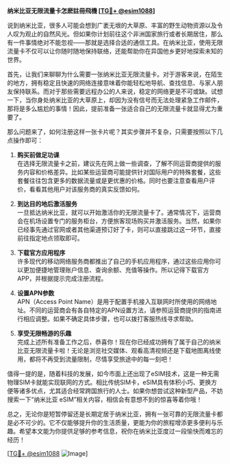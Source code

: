 **纳米比亚无限流量卡怎麽註冊飛機 [[TG💪+ @esim1088](https://t.me/s/esim1088)]**

说到纳米比亚，很多人可能会想到广袤无垠的大草原、丰富的野生动物资源以及令人叹为观止的自然风光。但如果你计划前往这个非洲国家旅行或者长期居住，那么有一件事情绝对不能忽视——那就是选择合适的通信工具。在纳米比亚，使用无限流量卡不仅可以让你随时随地保持联络，还能帮助你在异国他乡更好地探索未知的世界。

首先，让我们来聊聊为什么需要一张纳米比亚无限流量卡。对于游客来说，在陌生的地方，拥有稳定且快速的网络连接意味着你能轻松地导航、查找信息、与家人朋友保持联系。而对于那些需要远程办公的人来说，稳定的网络更是不可或缺。试想一下，当你身处纳米比亚的大草原上，却因为没有信号而无法处理紧急工作邮件，那将是多么尴尬的事情！因此，提前准备一张适合自己的无限流量卡就显得尤为重要了。

那么问题来了，如何注册这样一张卡片呢？其实步骤并不复杂，只需要按照以下几点操作即可：

1. **购买前做足功课**  
   在选择无限流量卡之前，建议先在网上做一些调查，了解不同运营商提供的服务内容和价格差异。比如某些运营商可能提供针对国际用户的特殊套餐，这些套餐往往包含更多的数据流量或是更优惠的价格。同时也要注意查看用户评价，看看其他用户对该服务商的真实反馈如何。

2. **到达目的地后激活服务**  
   一旦抵达纳米比亚，就可以开始激活你的无限流量卡了。通常情况下，运营商会在机场设置专门的服务柜台，方便旅客现场购买并激活服务。当然，如果你已经事先通过官网或者其他渠道预订好了卡，则可以直接跳过这一环节，直接前往指定地点领取即可。

3. **下载官方应用程序**  
   许多现代的移动网络服务商都推出了自己的手机应用程序，通过这些应用你可以更加便捷地管理账户信息、查询余额、充值等操作。所以记得下载官方APP，并根据提示完成注册流程。

4. **设置APN参数**  
   APN（Access Point Name）是用于配置手机接入互联网时所使用的网络地址。不同的运营商会有各自特定的APN设置方法，请参照运营商提供的指南进行相应调整。如果不确定具体步骤，也可以拨打客服热线寻求帮助。

5. **享受无限畅游的乐趣**  
   完成上述所有准备工作之后，恭喜你！现在你已经成功拥有了属于自己的纳米比亚无限流量卡啦！无论是浏览社交媒体、观看高清视频还是下载地图离线使用，都将不再受到流量限制，尽情享受旅途中的每一刻吧！

值得一提的是，随着科技的发展，如今市面上还出现了eSIM技术，这是一种无需物理SIM卡就能实现联网的方式。相比传统SIM卡，eSIM具有体积小巧、更换方便等诸多优点，尤其适合经常跨国旅行的人士。如果你想尝试这种新型产品，不妨搜索一下“纳米比亚 eSIM”相关内容，相信会有意想不到的惊喜等着你哦！

总之，无论你是短暂停留还是长期定居于纳米比亚，拥有一张可靠的无限流量卡都是必不可少的。它不仅能够提升你的生活质量，更能为你的旅程增添更多便利与乐趣。希望本文能为你提供足够的参考信息，祝你在纳米比亚度过一段愉快而难忘的经历！

[[TG💪+ @esim1088](https://t.me/s/esim1088) ![Image](https://i.postimg.cc/4NQfJmqS/Snipaste-2025-05-13-00-14-12.png)]